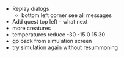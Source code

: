 - Replay dialogs
  - bottom left corner see all messages
- Add quest top left - what next
- more creatures
- temperatures reduce -30 -15 0 15 30
- go back from simulation screen
- try simulation again without resummoning
